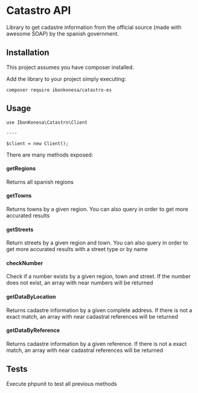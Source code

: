 Catastro API
=============================

Library to get cadastre information from the official source
(made with awesome SOAP) by the spanish government.


Installation
------------

This project assumes you have composer installed.

Add the library to your project simply executing: 


    composer require ibonkonesa/catastro-es 


Usage
-----


    use IbonKonesa\Catastro\Client
    
    ----
    
    $client = new Client();
    
    


There are many methods exposed:


#### getRegions

Returns all spanish regions

#### getTowns

Returns towns by a given region. You can also query in order to get more accurated results

#### getStreets

Return streets by a given region and town.  You can also query in order to get more accurated results with a street type or by name

#### checkNumber

Check if a number exists by a given region, town and street. If the
number does not exist, an array with near numbers will be returned


#### getDataByLocation

Returns cadastre information by a given complete address. If there is
not a exact match, an array with near cadastral references will be
returned


#### getDataByReference

Returns cadastre information by a given reference. If there is not a
exact match, an array with near cadastral references will be returned

Tests
-----

Execute phpunit to test all previous methods

